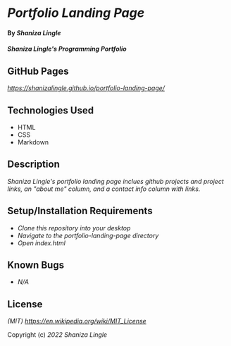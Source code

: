 # _Portfolio Landing Page_

#### By _Shaniza Lingle_

#### _Shaniza Lingle's Programming Portfolio_

## GitHub Pages
_https://shanizalingle.github.io/portfolio-landing-page/_

## Technologies Used

* HTML
* CSS
* Markdown

## Description

_Shaniza Lingle's portfolio landing page inclues github projects and project links, an "about me" column, and a contact info column with links._

## Setup/Installation Requirements
* _Clone this repository into your desktop_
* _Navigate to the portfolio-landing-page directory_
* _Open index.html_

## Known Bugs

* _N/A_

## License

_(MIT) https://en.wikipedia.org/wiki/MIT_License_

Copyright (c) _2022_ _Shaniza Lingle_
